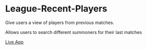 # League-Recent-Players
Give users a view of players from previous matches.

Allows users to search different summoners for their last matches

<a href='https://kkjz.github.io/League-Recent-Players/Welcome.html'>Live App</a>
